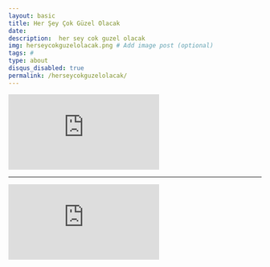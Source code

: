```yaml
---
layout: basic
title: Her Şey Çok Güzel Olacak
date: 
description:  her sey cok guzel olacak
img: herseycokguzelolacak.png # Add image post (optional)
tags: # 
type: about
disqus_disabled: true
permalink: /herseycokguzelolacak/
---
```

<div class="container">
<iframe src="https://www.youtube.com/embed/wpeD_cimUs0" 
frameborder="0" allowfullscreen class="video"></iframe>
</div>


***


<div class="container">
<iframe src="https://www.youtube.com/embed/XOS0b9l5nH8" 
frameborder="0" allowfullscreen class="video"></iframe>
</div>

